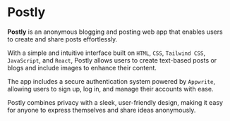 # Postly

**Postly** is an anonymous blogging and posting web app that enables users to create and share posts effortlessly. 

With a simple and intuitive interface built on `HTML`, `CSS`, `Tailwind CSS`, `JavaScript`, and `React`, Postly allows users to create text-based posts or blogs and include images to enhance their content. 

The app includes a secure authentication system powered by `Appwrite`, allowing users to sign up, log in, and manage their accounts with ease. 

Postly combines privacy with a sleek, user-friendly design, making it easy for anyone to express themselves and share ideas anonymously.
